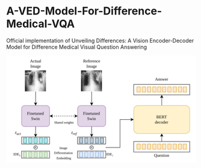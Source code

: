 # A-VED-Model-For-Difference-Medical-VQA

Official implementation of Unveiling Differences: A Vision Encoder-Decoder Model for Difference Medical Visual Question Answering

![Model Architecture](figures/MODELARQUITECTURE.png)